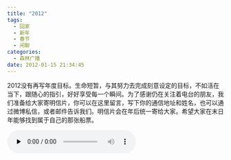 ```yaml
---
title: "2012"
tags:
  - 回家
  - 新年
  - 春节
  - 闲聊
categories:
  - 森林广播
date: 2012-01-15 21:34:45
---
```


2012没有再写年度目标。生命短暂，与其努力去完成刻意设定的目标，不如活在当下，跟随心的指引，好好享受每一个瞬间。为了感谢仍在关注着电台的朋友，我们准备给大家寄明信片，你可以在这里留言，写下你的通信地址和姓名，也可以通过微博私信，或者邮件告诉我们。明信片会在年后统一寄给大家。希望大家在末日年能够找到属于自己的那张船票。   

<audio id="audio" controls="" preload="none">
  <source id="mp3" src="http://www.coletree.com/radio/coletree_radio_031.mp3">
</audio>